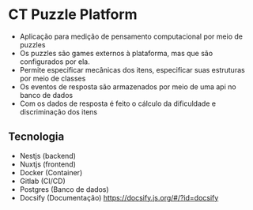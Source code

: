 # CT Puzzle Platform
- Aplicação para medição de pensamento computacional por meio de puzzles
- Os puzzles são games externos à plataforma, mas que são configurados por ela.
- Permite especificar mecânicas dos itens, especificar suas estruturas por meio de classes
- Os eventos de resposta são armazenados por meio de uma api no banco de dados
- Com os dados de resposta é feito o cálculo da dificuldade e discriminação dos itens

## Tecnologia
- Nestjs (backend)
- Nuxtjs (frontend)
- Docker (Container)
- Gitlab (CI/CD)
- Postgres (Banco de dados)
- Docsify (Documentação) https://docsify.js.org/#/?id=docsify